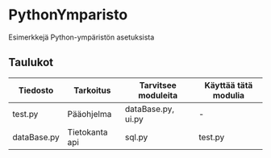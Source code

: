 # PythonYmparisto
Esimerkkejä Python-ympäristön asetuksista

## Taulukot
| Tiedosto | Tarkoitus | Tarvitsee moduleita | Käyttää tätä modulia |
|---|---|---|---|
test.py | Pääohjelma | dataBase.py, ui.py  | - 
dataBase.py | Tietokanta api | sql.py | test.py
